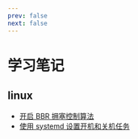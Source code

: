 ```yaml
---
prev: false
next: false
---
```


# 学习笔记

## linux

- [开启 BBR 拥塞控制算法](./linux/开启-BBR-拥塞控制算法.md)
- [使用 systemd 设置开机和关机任务](./linux/使用-systemd-设置开机和关机任务.md)
